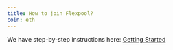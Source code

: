 ```yaml
---
title: How to join Flexpool?
coin: eth
---
```


We have step-by-step instructions here: [Getting Started](/get-started)
